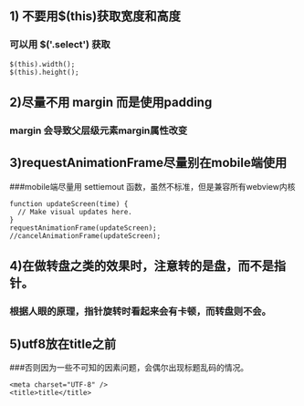 ## 1) 不要用$(this)获取宽度和高度
### 可以用 $('.select') 获取
```
$(this).width();
$(this).height();
```
## 2)尽量不用 margin 而是使用padding
### margin 会导致父层级元素margin属性改变

## 3)requestAnimationFrame尽量别在mobile端使用
###mobile端尽量用 settiemout 函数，虽然不标准，但是兼容所有webview内核
```
function updateScreen(time) {
  // Make visual updates here.
}
requestAnimationFrame(updateScreen);
//cancelAnimationFrame(updateScreen);
```

## 4)在做转盘之类的效果时，注意转的是盘，而不是指针。
### 根据人眼的原理，指针旋转时看起来会有卡顿，而转盘则不会。

## 5)utf8放在title之前
###否则因为一些不可知的因素问题，会偶尔出现标题乱码的情况。
```
<meta charset="UTF-8" />
<title>title</title>
```
